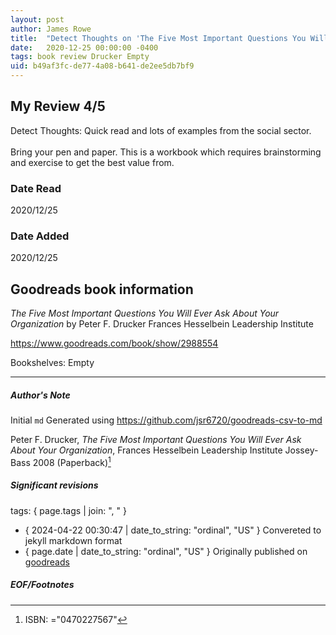 ```yaml
---
layout: post
author: James Rowe
title:  "Detect Thoughts on 'The Five Most Important Questions You Will Ever Ask About Your Organization'"
date:   2020-12-25 00:00:00 -0400
tags: book review Drucker Empty
uid: b49af3fc-de77-4a08-b641-de2ee5db7bf9
---
```


<!-- highly dependent on how you personally use jekyll templates, and how you want this to show up -->

## My Review 4/5

Detect Thoughts: Quick read and lots of examples from the social sector. <br/><br/>Bring your pen and paper. This is a workbook which requires brainstorming and exercise to get the best value from. 

### Date Read
2020/12/25

### Date Added
2020/12/25

## Goodreads book information

*The Five Most Important Questions You Will Ever Ask About Your Organization* by Peter F. Drucker
Frances Hesselbein Leadership Institute

https://www.goodreads.com/book/show/2988554

Bookshelves: Empty

---

##### Author's Note

Initial `md` Generated using https://github.com/jsr6720/goodreads-csv-to-md

Peter F. Drucker, *The Five Most Important Questions You Will Ever Ask About Your Organization*, Frances Hesselbein Leadership Institute Jossey-Bass 2008 (Paperback)[^1]

##### Significant revisions

tags: { page.tags | join: ", " } <!-- todo move this somewhere -->

- { 2024-04-22 00:30:47 | date_to_string: "ordinal", "US" } Convereted to jekyll markdown format 
- { page.date | date_to_string: "ordinal", "US" } Originally published on [goodreads](https://www.goodreads.com)

##### EOF/Footnotes

[^1]: ISBN: ="0470227567"